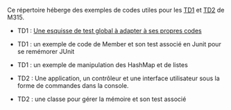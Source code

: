 Ce répertoire héberge des exemples de codes utiles pour les [TD1](https://lms.univ-cotedazur.fr/mod/book/view.php?id=57872) et [TD2](https://lms.univ-cotedazur.fr/mod/book/view.php?id=162335) de M315.

  * TD1 : [Une esquisse de test global à adapter à ses propres codes](https://github.com/IUT-DEPT-INFO-UCA/M315-TD2/blob/master/tests/fr/uca/iut/info/m315/td1/ForumTest.java) 
  * TD1 : un exemple de code de Member et son test associé en Junit pour se remémorer JUnit
  * TD1 : un exemple de manipulation des HashMap et de listes
  
  * TD2 : Une application, un contrôleur et une interface utilisateur sous la forme de commandes dans la console.
  * TD2 : une classe pour gérer la mémoire et son test associé
  
